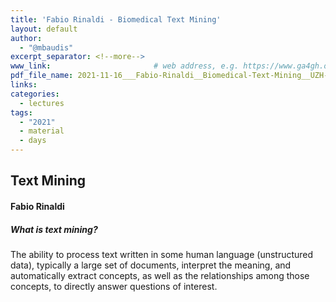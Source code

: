 ```yaml
---
title: 'Fabio Rinaldi - Biomedical Text Mining'
layout: default
author:
  - "@mbaudis"
excerpt_separator: <!--more-->
www_link: 						# web address, e.g. https://www.ga4gh.org; auto-linked
pdf_file_name: 2021-11-16___Fabio-Rinaldi__Biomedical-Text-Mining__UZH-BIO390-HS21-lecture-09.pdf
links:
categories:
  - lectures
tags:
  - "2021"
  - material
  - days
---
```


## Text Mining
#### Fabio Rinaldi

##### What is text mining?

The ability to process text written in some human language (unstructured data), typically a large set of documents, interpret the meaning, and automatically extract concepts, as well as the relationships among those concepts, to directly answer questions of interest.

<!--more-->
